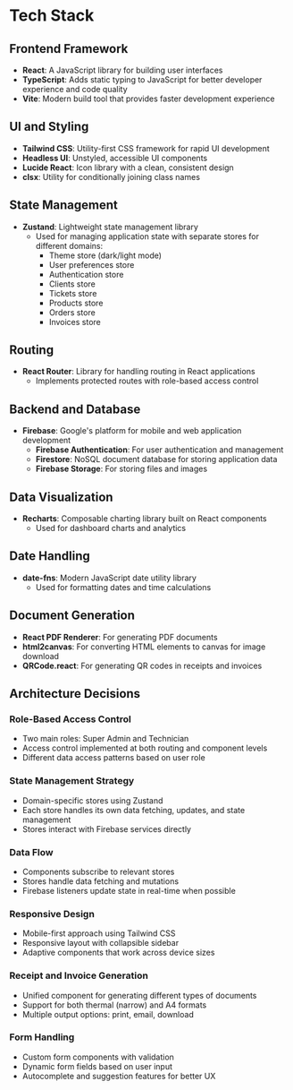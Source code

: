 # Tech Stack

## Frontend Framework
- **React**: A JavaScript library for building user interfaces
- **TypeScript**: Adds static typing to JavaScript for better developer experience and code quality
- **Vite**: Modern build tool that provides faster development experience

## UI and Styling
- **Tailwind CSS**: Utility-first CSS framework for rapid UI development
- **Headless UI**: Unstyled, accessible UI components
- **Lucide React**: Icon library with a clean, consistent design
- **clsx**: Utility for conditionally joining class names

## State Management
- **Zustand**: Lightweight state management library
  - Used for managing application state with separate stores for different domains:
    - Theme store (dark/light mode)
    - User preferences store
    - Authentication store
    - Clients store
    - Tickets store
    - Products store
    - Orders store
    - Invoices store

## Routing
- **React Router**: Library for handling routing in React applications
  - Implements protected routes with role-based access control

## Backend and Database
- **Firebase**: Google's platform for mobile and web application development
  - **Firebase Authentication**: For user authentication and management
  - **Firestore**: NoSQL document database for storing application data
  - **Firebase Storage**: For storing files and images

## Data Visualization
- **Recharts**: Composable charting library built on React components
  - Used for dashboard charts and analytics

## Date Handling
- **date-fns**: Modern JavaScript date utility library
  - Used for formatting dates and time calculations

## Document Generation
- **React PDF Renderer**: For generating PDF documents
- **html2canvas**: For converting HTML elements to canvas for image download
- **QRCode.react**: For generating QR codes in receipts and invoices

## Architecture Decisions

### Role-Based Access Control
- Two main roles: Super Admin and Technician
- Access control implemented at both routing and component levels
- Different data access patterns based on user role

### State Management Strategy
- Domain-specific stores using Zustand
- Each store handles its own data fetching, updates, and state management
- Stores interact with Firebase services directly

### Data Flow
- Components subscribe to relevant stores
- Stores handle data fetching and mutations
- Firebase listeners update state in real-time when possible

### Responsive Design
- Mobile-first approach using Tailwind CSS
- Responsive layout with collapsible sidebar
- Adaptive components that work across device sizes

### Receipt and Invoice Generation
- Unified component for generating different types of documents
- Support for both thermal (narrow) and A4 formats
- Multiple output options: print, email, download

### Form Handling
- Custom form components with validation
- Dynamic form fields based on user input
- Autocomplete and suggestion features for better UX
